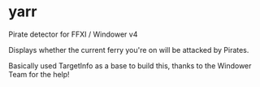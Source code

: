 # yarr
Pirate detector for FFXI / Windower v4

Displays whether the current ferry you're on will be attacked by Pirates.


Basically used TargetInfo as a base to build this, thanks to the Windower Team for the help!
